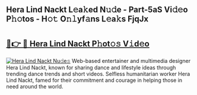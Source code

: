 ## Hera Lind Nackt L𝚎a𝚔ed N𝚞𝚍e - Part-5aS Vi𝚍𝚎o P𝚑𝚘tos - H𝚘𝚝 O𝚗𝚕yf𝚊ns L𝚎a𝚔s FjqJx

# <h2><a href="http://kf6nq57.oniu.top/?m=Hera+Lind+Nackt">🔗👉 🔴 Hera Lind Nackt P𝚑ot𝚘𝚜 V𝚒d𝚎o</a></h2>

[![Hera Lind Nackt Nu𝚍e𝚜](https://i.imgur.com/0qMVB7G.gif)](http://kf6nq57.oniu.top/?m=Hera+Lind+Nackt)
Web-based entertainer and multimedia designer Hera Lind Nackt, known for sharing dance and lifestyle ideas through trending dance trends and short videos. Selfless humanitarian worker Hera Lind Nackt, famed for their commitment and courage in helping those in need around the world.  
